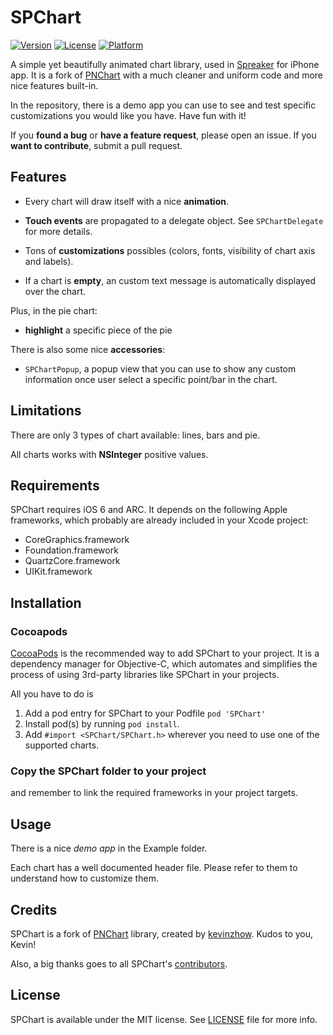 # SPChart

[![Version](https://img.shields.io/cocoapods/v/SPChart.svg?style=flat)](http://cocoadocs.org/docsets/SPChart)
[![License](https://img.shields.io/cocoapods/l/SPChart.svg?style=flat)](http://cocoadocs.org/docsets/SPChart)
[![Platform](https://img.shields.io/cocoapods/p/SPChart.svg?style=flat)](http://cocoadocs.org/docsets/SPChart)

A simple yet beautifully animated chart library, used in [Spreaker](http://itunes.apple.com/app/id388449677) for iPhone app. 
It is a fork of [PNChart](https://github.com/kevinzhow/PNChart) with a much cleaner and uniform code and more nice features built-in.

In the repository, there is a demo app you can use to see and test specific customizations you would like you have. Have fun with it!

If you **found a bug** or **have a feature request**, please open an issue. 
If you **want to contribute**, submit a pull request.



## Features

* Every chart will draw itself with a nice **animation**.

* **Touch events** are propagated to a delegate object. See `SPChartDelegate` for more details.

* Tons of **customizations** possibles (colors, fonts, visibility of chart axis and labels).

* If a chart is **empty**, an custom text message is automatically displayed over the chart.

Plus, in the pie chart:

* **highlight** a specific piece of the pie


There is also some nice **accessories**:

* `SPChartPopup`, a popup view that you can use to show any custom information once user select a specific point/bar in the chart.



## Limitations

There are only 3 types of chart available: lines, bars and pie.

All charts works with **NSInteger** positive values.



## Requirements

SPChart requires iOS 6 and ARC. It depends on the following Apple frameworks, which probably are already included in your Xcode project:

* CoreGraphics.framework
* Foundation.framework
* QuartzCore.framework
* UIKit.framework



## Installation

### Cocoapods

[CocoaPods](http://cocoapods.org) is the recommended way to add SPChart to your project.
It is a dependency manager for Objective-C, which automates and simplifies the process of using 3rd-party libraries like SPChart in your projects.

All you have to do is

1. Add a pod entry for SPChart to your Podfile `pod 'SPChart'`
2. Install pod(s) by running `pod install`.
3. Add `#import <SPChart/SPChart.h>` wherever you need to use one of the supported charts.


### Copy the SPChart folder to your project

and remember to link the required frameworks in your project targets.


## Usage

There is a nice *demo app* in the Example folder.

Each chart has a well documented header file. Please refer to them to understand how to customize them.



## Credits

SPChart is a fork of [PNChart](https://github.com/kevinzhow/PNChart) library, created by [kevinzhow](https://github.com/kevinzhow). Kudos to you, Kevin!

Also, a big thanks goes to all SPChart's [contributors](https://github.com/dral3x/SPChart/graphs/contributors).

## License

SPChart is available under the MIT license. See [LICENSE](LICENSE) file for more info.

